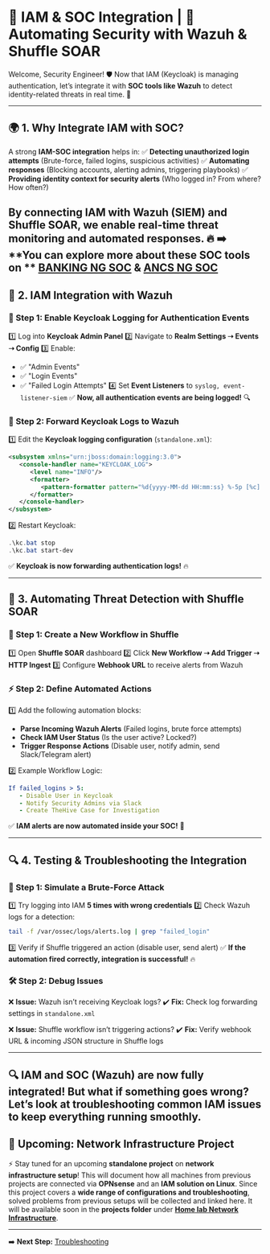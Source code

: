# 🔗 IAM & SOC Integration | 🚀 Automating Security with Wazuh & Shuffle SOAR

Welcome, Security Engineer! 🛡️ Now that IAM (Keycloak) is managing authentication, let’s integrate it with **SOC tools like Wazuh** to detect identity-related threats in real time. 🚀

---

## **🌍 1. Why Integrate IAM with SOC?**
A strong **IAM-SOC integration** helps in:
✅ **Detecting unauthorized login attempts** (Brute-force, failed logins, suspicious activities)
✅ **Automating responses** (Blocking accounts, alerting admins, triggering playbooks)
✅ **Providing identity context for security alerts** (Who logged in? From where? How often?)

By connecting IAM with **Wazuh (SIEM)** and **Shuffle SOAR**, we enable real-time threat monitoring and automated responses. 🔥
➡️ **You can explore more about these SOC tools on ** [BANKING NG SOC](projects/next-gen-soc-banking) & [ANCS NG SOC](projects/next-gen-soc-ancs)
---

## **🔗 2. IAM Integration with Wazuh**

### **📌 Step 1: Enable Keycloak Logging for Authentication Events**
1️⃣ Log into **Keycloak Admin Panel**
2️⃣ Navigate to **Realm Settings ➝ Events ➝ Config**
3️⃣ Enable:
   - ✅ "Admin Events"
   - ✅ "Login Events"
   - ✅ "Failed Login Attempts"
4️⃣ Set **Event Listeners** to `syslog, event-listener-siem`
✅ **Now, all authentication events are being logged!** 🔍

### **📡 Step 2: Forward Keycloak Logs to Wazuh**
1️⃣ Edit the **Keycloak logging configuration** (`standalone.xml`):
   ```xml
   <subsystem xmlns="urn:jboss:domain:logging:3.0">
      <console-handler name="KEYCLOAK_LOG">
         <level name="INFO"/>
         <formatter>
            <pattern-formatter pattern="%d{yyyy-MM-dd HH:mm:ss} %-5p [%c] (%t) %s%E%n"/>
         </formatter>
      </console-handler>
   </subsystem>
   ```
2️⃣ Restart Keycloak:
   ```powershell
   .\kc.bat stop
   .\kc.bat start-dev
   ```
✅ **Keycloak is now forwarding authentication logs!** 🔥

---

## **🤖 3. Automating Threat Detection with Shuffle SOAR**

### **📌 Step 1: Create a New Workflow in Shuffle**
1️⃣ Open **Shuffle SOAR** dashboard
2️⃣ Click **New Workflow ➝ Add Trigger ➝ HTTP Ingest**
3️⃣ Configure **Webhook URL** to receive alerts from Wazuh

### **⚡ Step 2: Define Automated Actions**
1️⃣ Add the following automation blocks:
   - **Parse Incoming Wazuh Alerts** (Failed logins, brute force attempts)
   - **Check IAM User Status** (Is the user active? Locked?)
   - **Trigger Response Actions** (Disable user, notify admin, send Slack/Telegram alert)

2️⃣ Example Workflow Logic:
   ```yaml
   If failed_logins > 5:
      - Disable User in Keycloak
      - Notify Security Admins via Slack
      - Create TheHive Case for Investigation
   ```
✅ **IAM alerts are now automated inside your SOC!** 🎯

---

## **🔍 4. Testing & Troubleshooting the Integration**

### **📝 Step 1: Simulate a Brute-Force Attack**
1️⃣ Try logging into IAM **5 times with wrong credentials**
2️⃣ Check Wazuh logs for a detection:
   ```bash
   tail -f /var/ossec/logs/alerts.log | grep "failed_login"
   ```
3️⃣ Verify if Shuffle triggered an action (disable user, send alert)
✅ **If the automation fired correctly, integration is successful!** 🔥

### **🛠️ Step 2: Debug Issues**
❌ **Issue:** Wazuh isn’t receiving Keycloak logs?
✔️ **Fix:** Check log forwarding settings in `standalone.xml`

❌ **Issue:** Shuffle workflow isn’t triggering actions?
✔️ **Fix:** Verify webhook URL & incoming JSON structure in Shuffle logs

---
🔍 **IAM and SOC (Wazuh) are now fully integrated!** But what if something goes wrong? Let’s look at **troubleshooting common IAM issues** to keep everything running smoothly.  
---

## **📢 Upcoming: Network Infrastructure Project**
⚡ Stay tuned for an upcoming **standalone project** on **network infrastructure setup**! This will document how all machines from previous projects are connected via **OPNsense** and an **IAM solution on Linux**. Since this project covers a **wide range of configurations and troubleshooting**, solved problems from previous setups will be collected and linked here. It will be available soon in the **projects folder** under **[Home lab Network Infrastructure](../projects/homelab-Network-Infrastructure)**.

---
➡️ **Next Step:** [Troubleshooting](../troubleshooting/common_issues.md)